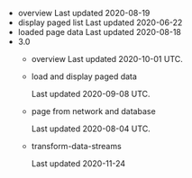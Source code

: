 - overview
    Last updated 2020-08-19
- display paged list
    Last updated 2020-06-22
- loaded page data
    Last updated 2020-08-18
- 3.0
    - overview
        Last updated 2020-10-01 UTC.
        
    - load and display paged data
    
        Last updated 2020-09-08 UTC.
    
    - page from network and database
    
      Last updated 2020-08-04 UTC.
    
    - transform-data-streams
    
        Last updated 2020-11-24